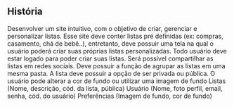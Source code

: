## História

Desenvolver um site intuitivo, com o objetivo de criar, gerenciar e personalizar listas.
Esse site deve conter listas pré definidas (ex: compras, casamento, chá de bebê..), entretanto, 
deve possuir uma tela na qual o usuário poderá criar suas próprias listas personalizadas.
Todo usuário deve estar logado para poder criar suas listas.
Será possível compartilhar as listas em redes sociais. 
Deve possuir a função de agrupar as listas em uma mesma pasta.
A lista deve possuir a opção de ser privada ou pública.
O usuário pode alterar a cor de fundo ou utilizar uma imagem de fundo
Listas (Nome, descrição, cód. da lista, pública)
Usuário (Nome, foto perfil, email, senha, cód. do usuário)
Preferências (Imagem de fundo, cor de fundo) 

	 